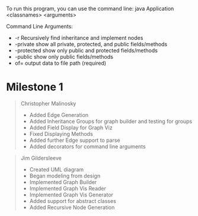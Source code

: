 To run this program, you can use the command line:
java Application \<classnames\> \<arguments\>

Command Line Arguments:
* -r Recursively find inheritance and implement nodes
* -private show all private, protected, and public fields/methods
* -protected show only public and protected fields/methods
* -public show only public fields/methods
* of=<filepath> output data to file path (required)

# Milestone 1
> Christopher Malinosky
> * Added Edge Generation
> * Added Inheritance Groups for graph builder and testing for groups
> * Added Field Display for Graph Viz
> * Fixed Displaying Methods
> * Added further Edge support to parse
> * Added decorators for command line arguments

> Jim Gildersleeve
> * Created UML diagram
> * Began modeling from design
> * Implemented Graph Builder
> * Implemented Graph Vis Reader
> * Implemented Graph Vis Generator
> * Added support for abstract classes
> * Added Recursive Node Generation